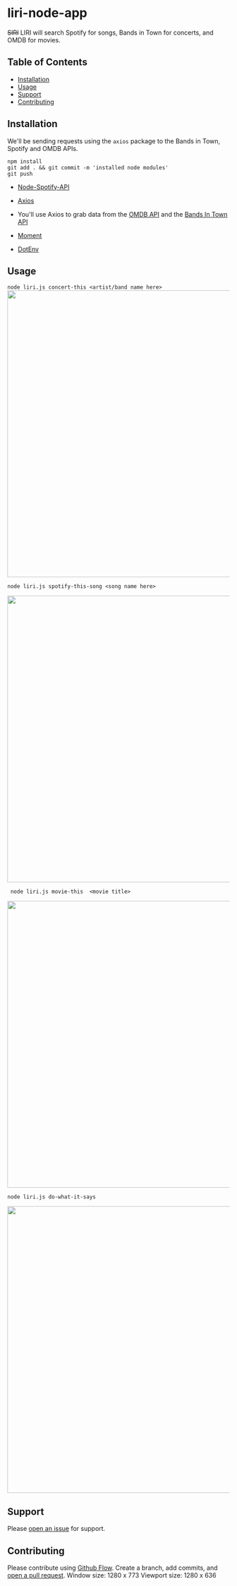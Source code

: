 # liri-node-app
~~SIRI~~ LIRI will search Spotify for songs, Bands in Town for concerts, and OMDB for movies.

## Table of Contents

- [Installation](#installation)
- [Usage](#usage)
- [Support](#support)
- [Contributing](#contributing)


## Installation

 We'll be sending requests using the `axios` package to the Bands in Town, Spotify and OMDB APIs.

 ```
 npm install 
 git add . && git commit -m 'installed node modules'
 git push

 ```

* [Node-Spotify-API](https://www.npmjs.com/package/node-spotify-api)

* [Axios](https://www.npmjs.com/package/axios)

* You'll use Axios to grab data from the [OMDB API](http://www.omdbapi.com) and the [Bands In Town API](http://www.artists.bandsintown.com/bandsintown-api)

* [Moment](https://www.npmjs.com/package/moment)

* [DotEnv](https://www.npmjs.com/package/dotenv)


## Usage


 ``` node liri.js concert-this <artist/band name here> ```
 <img src="https://github.com/zenwattage/liri-node-app/blob/master/concert-this.JPG" width="650">

``` node liri.js spotify-this-song <song name here> ```

<img src="https://github.com/zenwattage/liri-node-app/blob/master/spotify-this.JPG" width="650">

``` node liri.js movie-this  <movie title>```

<img src="https://github.com/zenwattage/liri-node-app/blob/master/movie-this.JPG" width="650">

``` node liri.js do-what-it-says ```

<img src="https://github.com/zenwattage/liri-node-app/blob/master/do-what-it-says.JPG" width="650">



  


## Support

Please [open an issue](https://github.com/zenwattage/liri-node-app/issues/new) for support.

## Contributing

Please contribute using [Github Flow](https://guides.github.com/introduction/flow/). Create a branch, add commits, and [open a pull request](https://github.com/zenwattage/liri-node-app/compare).
Window size: 1280 x 773
Viewport size: 1280 x 636